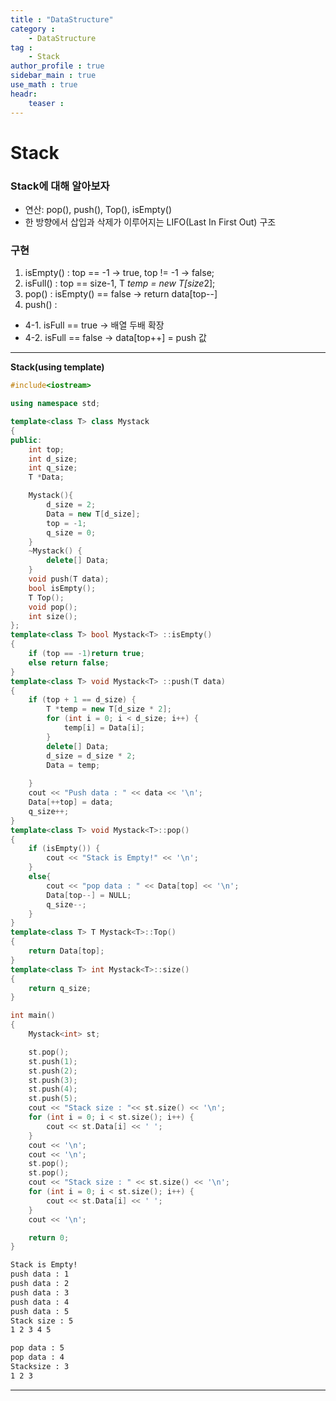 ```yaml
---
title : "DataStructure"
category :
    - DataStructure
tag :
    - Stack
author_profile : true
sidebar_main : true
use_math : true
headr:
    teaser : 
---
```


# Stack

### Stack에 대해 알아보자

- 연산: pop(), push(), Top(), isEmpty()
- 한 방향에서 삽입과 삭제가 이루어지는 LIFO(Last In First Out) 구조

### 구현
1. isEmpty() : top == -1 -> true, top != -1 -> false;
2. isFull() : top == size-1, T *temp = new T[size*2];
3. pop() : isEmpty() == false -> return data[top--] 
4. push() :
 - 4-1. isFull == true -> 배열 두배 확장
 - 4-2. isFull == false -> data[top++] = push 값

---
**Stack(using template)**

```cpp
#include<iostream>

using namespace std;

template<class T> class Mystack
{
public:
	int top;
	int d_size;
	int q_size;
	T *Data;

	Mystack(){
		d_size = 2;
		Data = new T[d_size];
		top = -1;
		q_size = 0;
	}
	~Mystack() {
		delete[] Data;
	}
	void push(T data);
	bool isEmpty();
	T Top();
	void pop();
	int size();
};
template<class T> bool Mystack<T> ::isEmpty()
{
	if (top == -1)return true;
	else return false;
}
template<class T> void Mystack<T> ::push(T data)
{
	if (top + 1 == d_size) {
		T *temp = new T[d_size * 2];
		for (int i = 0; i < d_size; i++) {
			temp[i] = Data[i];
		}
		delete[] Data;
		d_size = d_size * 2;
		Data = temp;
		
	}
	cout << "Push data : " << data << '\n';
	Data[++top] = data;
	q_size++;
}
template<class T> void Mystack<T>::pop() 
{
	if (isEmpty()) {
		cout << "Stack is Empty!" << '\n';
	}
	else{
		cout << "pop data : " << Data[top] << '\n';
		Data[top--] = NULL;
		q_size--;
	}
}
template<class T> T Mystack<T>::Top() 
{
	return Data[top];
}
template<class T> int Mystack<T>::size() 
{
	return q_size;
}

int main()
{
	Mystack<int> st;

	st.pop();
	st.push(1);
	st.push(2);
	st.push(3);
	st.push(4);
	st.push(5);
	cout << "Stack size : "<< st.size() << '\n';
	for (int i = 0; i < st.size(); i++) {
		cout << st.Data[i] << ' ';
	}
	cout << '\n';
    cout << '\n';
	st.pop();
	st.pop();
	cout << "Stack size : " << st.size() << '\n';
	for (int i = 0; i < st.size(); i++) {
		cout << st.Data[i] << ' ';
	}
	cout << '\n';

	return 0;
}
```
```sh
Stack is Empty!
push data : 1
push data : 2
push data : 3
push data : 4
push data : 5
Stack size : 5
1 2 3 4 5

pop data : 5
pop data : 4
Stacksize : 3
1 2 3
```
---

